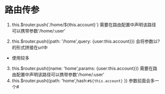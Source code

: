 # 路由传参
1. this.$router.push(`/home/${this.account}`) 
  需要在路由配置中声明该路径可以携带参数'/home/:user'

2. this.$router.push({path: '/home',query: {user:this.account}})
 会将参数以?的形式拼接在url中
  - 使用较多

3.  this.$router.push({name: 'home',params: {user:this.account}})
    需要在路由配置中声明该路径可以携带参数'/home/:user'
4.   this.$router.push({path: 'home',hash:`#${this.account}` })
    参数前面会多一个#
